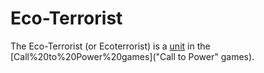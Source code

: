 # Eco-Terrorist

The Eco-Terrorist (or Ecoterrorist) is a [unit](unit) in the [Call%20to%20Power%20games]("Call to Power" games).